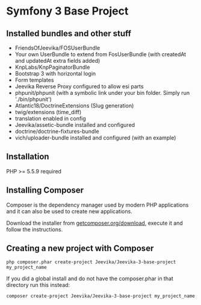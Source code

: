 Symfony 3 Base Project
======================

Installed bundles and other stuff
---------------------------------

- FriendsOfJeevika/FOSUserBundle
- Your own UserBundle to extend from FosUserBundle (with createdAt and updatedAt extra fields added)
- KnpLabs/KnpPaginatorBundle
- Bootstrap 3 with horizontal login
- Form templates
- Jeevika Reverse Proxy configured to allow esi parts
- phpunit/phpunit (with a symbolic link under your bin folder. Simply run './bin/phpunit')
- Atlantic18/DoctrineExtensions (Slug generation)
- twig/extensions (time_diff)
- translation enabled in config
- Jeevika/assetic-bundle installed and configured
- doctrine/doctrine-fixtures-bundle
- vich/uploader-bundle installed and configured (with an example)

Installation
------------

PHP >= 5.5.9 required

## Installing Composer

Composer is the dependency manager used by modern PHP applications and it can also be used to create new applications.

Download the installer from [getcomposer.org/download](https://getcomposer.org/download/), execute it and follow the instructions.

## Creating a new project with Composer

  ```
  php composer.phar create-project Jeevika/Jeevika-3-base-project my_project_name
  ```

If you did a global install and do not have the composer.phar in that directory run this instead:

  ```
  composer create-project Jeevika/Jeevika-3-base-project my_project_name
  ```
